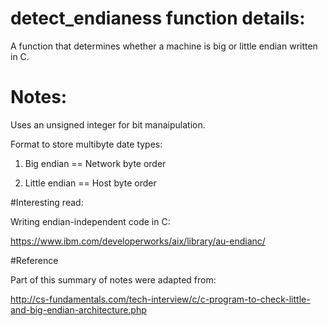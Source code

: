 # detect_endianess function details:
A function that determines whether a machine is big or little endian written in C. 

# Notes:

Uses an unsigned integer for bit manaipulation.

Format to store multibyte date types:

1. Big endian == Network byte order

2. Little endian == Host byte order

#Interesting read:

Writing endian-independent code in C:

https://www.ibm.com/developerworks/aix/library/au-endianc/

#Reference

Part of this summary of notes were adapted from: 

http://cs-fundamentals.com/tech-interview/c/c-program-to-check-little-and-big-endian-architecture.php



